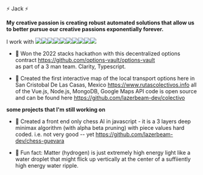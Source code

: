 
⚡ Jack ⚡

<b>My creative passion is creating robust automated solutions that allow us to better pursue our creative passions exponentially forever.</b> 

I work with <img src="https://img.shields.io/badge/C%23-.NET-A178DD"><img src="https://img.shields.io/badge/-python-306998?logo=python&logoColor=white"><img src="https://img.shields.io/badge/JavaScript-F7DF1E?style=flat&labelColor=ffffff&logoColor=F7DF1E&logo=javascript"><img src="https://img.shields.io/badge/Node.js-339933?style=flat&labelColor=1e2122&logoColor=339933&logo=node.js"><img src="https://img.shields.io/badge/-HTML5-E34F26?logo=html5&logoColor=white"><img src="https://img.shields.io/badge/-MongoDB-13aa52?logo=mongodb&logoColor=white"><img src="https://img.shields.io/badge/Rust-ffffff?style=flat&labelColor=ffffff&logoColor=000000&logo=rust"><img src="https://img.shields.io/badge/-Git-F05032?logo=git&logoColor=white"><img src="https://img.shields.io/badge/PostgreSQL-4169E1?style=flat&labelColor=ffffff&logoColor=4169E1&logo=postgresql"><img src="https://img.shields.io/badge/Vue.js-4FC08D?style=flat&labelColor=34495E&logoColor=4FC08D&logo=vue.js">


- 🥇 Won the 2022 stacks hackathon with this decentralized options contract https://github.com/options-vault/options-vault <br> as part of a 3 man team. Clarity, Typescript. 

- 🔭 Created the first interactive map of the local transport options here in San Cristobal De Las Casas, Mexico https://www.rutascolectivos.info all of the Vue.js, Node.js, MongoDB, Google Maps API code is open source and can be found here https://github.com/lazerbeam-dev/colectivo

<b> some projects that I'm still working on </b>

- 🌾 Created a front end only chess AI in javascript - it is a 3 layers deep minimax algorithm (with alpha beta pruning) with piece values hard coded. i.e. not very good -- yet https://github.com/lazerbeam-dev/chess-guevara

- 🌈 Fun fact: Matter (hydrogen) is just extremely high energy light like a water droplet that might flick up vertically at the center of a suffiiently high energy water ripple.  
